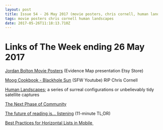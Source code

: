 ```yaml
---
layout: post
title: Issue 54 - 26 May 2017 (movie posters, chris cornell, human landscapes)
tags: movie posters chris cornell human landscapes
date: 2017-05-26T11:18:13.710Z
---
```

# Links of The Week ending 26 May 2017

<a href="https://www.etsy.com/uk/shop/JordanBoltonDesign" target="_blank">Jordan Bolton Movie Posters</a> (Evidence Map presentation Etsy Store)

<a href="https://www.youtube.com/watch?v=UQYNcZmbOEc" target="_blank">Moog Cookbook - Blackhole Sun</a> (SFW Youtube) RIP Chris Cornell

<a href="https://www.theatlantic.com/photo/2017/05/human-landscapes-of-mexico/526365/" target="_blank">Human Landscapes</a>; a series of surreal configurations or unbelievably tidy satellite captures

<a href="https://thinkgrowth.org/the-next-phase-of-community-9e43e834d98" target="_blank">The Next Phase of Community</a>

<a href="https://uxplanet.org/the-future-of-reading-is-hearing-c7fdc75df3c3" target="_blank">The future of reading is... listening</a> (11-minute TL;DR)

<a href="https://uxdesign.cc/best-practices-for-horizontal-lists-in-mobile-21480b9b73e5" target="_blank">Best Practices for Horizontal Lists in Mobile </a>